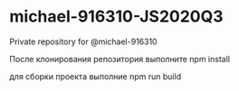 # michael-916310-JS2020Q3
Private repository for @michael-916310


После клонирования репозитория выполните
npm install

для сборки проекта выполние
npm run build
